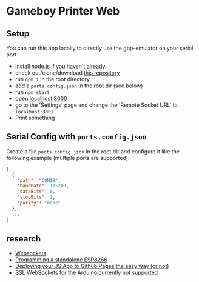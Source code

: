 # Gameboy Printer Web

## Setup

You can run this app locally to directly use the gbp-emulator on your serial port 
* install [node.js](https://nodejs.org/) if you haven't already.
* check out/clone/download [this repository](https://github.com/HerrZatacke/gb-printer-web")
* run `npm i` in the root directory
* add a `ports.config.json` in the root dir (see below)
* run `npm start`
* open [localhost:3000](http://localhost:3000)
* go to the 'Settings' page and change the 'Remote Socket URL' to `localhost:3001`
* Print something


## Serial Config with `ports.config.json`
Create a file `ports.config.json` in the root dir and configure it like the following example (multiple ports are supported):
``` json
[
  {
    "path": "COM19",
    "baudRate": 115200,
    "dataBits": 8,
    "stopBits": 1,
    "parity": "none"
  },
  ...
]
```

## research
* [Websockets](https://tttapa.github.io/ESP8266/Chap14%20-%20WebSocket.html)
* [Programming a standalone ESP8266](https://www.instructables.com/id/3-Simple-Ways-of-Programming-an-ESP8266-12X-Module/)
* [Deploying your JS App to Github Pages the easy way (or not)](https://medium.com/linagora-engineering/1ef8c48424b7)
* [SSL WebSockets for the Arduino currently not supported](https://github.com/gilmaimon/ArduinoWebsockets/issues/59) 
